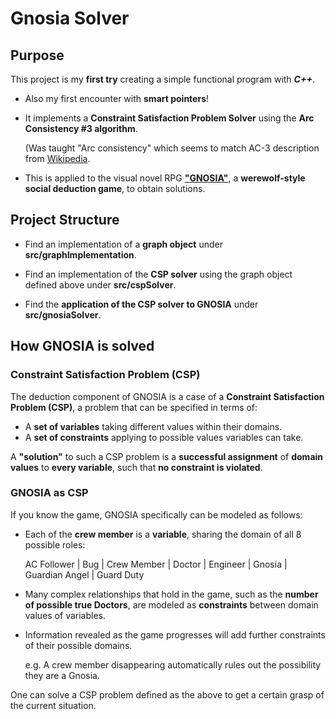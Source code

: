 # **Gnosia Solver**

## **Purpose**

This project is my **first try** creating a simple functional program with ***C++***.

* Also my first encounter with **smart pointers**!

* It implements a **Constraint Satisfaction Problem Solver** using the **Arc Consistency #3 algorithm**.

    (Was taught "Arc consistency" which seems to match AC-3 description from [Wikipedia](https://en.wikipedia.org/wiki/AC-3_algorithm).

* This is applied to the visual novel RPG [**"GNOSIA"**](https://www.gnosia-game.com/), a **werewolf-style social deduction game**, to obtain solutions.

## **Project Structure**
* Find an implementation of a **graph object** under **src/graphImplementation**.

* Find an implementation of the **CSP solver** using the graph object defined above under **src/cspSolver**.

* Find the **application of the CSP solver to GNOSIA** under **src/gnosiaSolver**.

## **How GNOSIA is solved**

### Constraint Satisfaction Problem (CSP)
The deduction component of GNOSIA is a case of a **Constraint Satisfaction Problem (CSP)**, a problem that can be specified in terms of:

* A **set of variables** taking different values within their domains.
* A **set of constraints** applying to possible values variables can take.

A **"solution"** to such a CSP problem is a **successful assignment** of **domain values** to **every variable**, such that **no constraint is violated**.

### GNOSIA as CSP
If you know the game, GNOSIA specifically can be modeled as follows:
* Each of the **crew member** is a **variable**, sharing the domain of all 8 possible roles:
    
    AC Follower | Bug | Crew Member | Doctor | Engineer | Gnosia | Guardian Angel | Guard Duty

* Many complex relationships that hold in the game, such as the **number of possible true Doctors**, are modeled as **constraints** between domain values of variables.

* Information revealed as the game progresses will add further constraints of their possible domains.

    e.g. A crew member disappearing automatically rules out the possibility they are a Gnosia.

One can solve a CSP problem defined as the above to get a certain grasp of the current situation.
